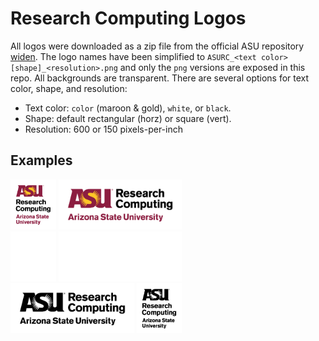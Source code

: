 Research Computing Logos
========================

All logos were downloaded as a zip file from the official ASU repository
[widen][1]. The logo names have been simplified to
`ASURC_<text color>[shape]_<resolution>.png` and only the `png` versions
are exposed in this repo. All backgrounds are transparent. There are
several options for text color, shape, and resolution:

* Text color: `color` (maroon & gold), `white`, or `black`.
* Shape: default rectangular (horz) or square (vert).
* Resolution: 600 or 150 pixels-per-inch 

Examples 
--------

<div float="left">
<img height=80 src="ASURC_color_square_600.png">
<img height=80 src="ASURC_color_600.png" >
</div>
<div float="left">
<img height=80 src="ASURC_white_square_600.png">
<img height=80 src="ASURC_white_600.png" >
</div>
<div float="left">
<img height=80 src="ASURC_black_600.png" >
<img height=80 src="ASURC_black_square_600.png">
</div>


[1]: https://collective.asu.edu/dam/dashboard
